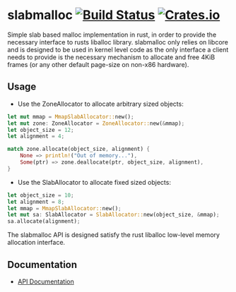 # slabmalloc [![Build Status](https://travis-ci.org/gz/rust-slabmalloc.svg)](https://travis-ci.org/gz/rust-slabmalloc) [![Crates.io](https://img.shields.io/crates/v/slabmalloc.svg)](https://crates.io/crates/slabmalloc)

Simple slab based malloc implementation in rust, in order to provide the
necessary interface to rusts liballoc library. slabmalloc only relies on libcore
and is designed to be used in kernel level code as the only interface a client
needs to provide is the  necessary mechanism to allocate and free 4KiB frames
(or any other default page-size on non-x86 hardware).

## Usage

* Use the ZoneAllocator to allocate arbitrary sized objects:
```rust
let mut mmap = MmapSlabAllocator::new();
let mut zone: ZoneAllocator = ZoneAllocator::new(&mmap);
let object_size = 12;
let alignment = 4;

match zone.allocate(object_size, alignment) {
    None => println!("Out of memory..."),
    Some(ptr) => zone.deallocate(ptr, object_size, alignment),
}
```

* Use the SlabAllocator to allocate fixed sized objects:
```rust
let object_size = 10;
let alignment = 8;
let mmap = MmapSlabAllocator::new();
let mut sa: SlabAllocator = SlabAllocator::new(object_size, &mmap);
sa.allocate(alignment);
```

The slabmalloc API is designed satisfy the rust liballoc low-level memory allocation interface. 

## Documentation
* [API Documentation](http://gz.github.io/rust-slabmalloc/slabmalloc/)